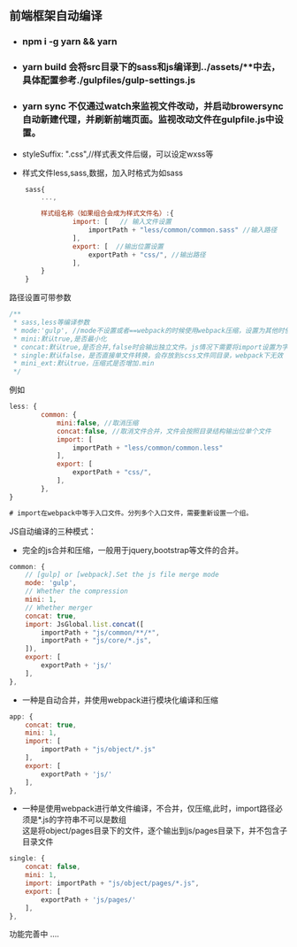 ## 前端框架自动编译


+ ### npm i -g yarn && yarn

+ ### yarn build 会将src目录下的sass和js编译到../assets/**中去，具体配置参考./gulpfiles/gulp-settings.js

+ ### yarn sync 不仅通过watch来监视文件改动，并启动browersync自动新建代理，并刷新前端页面。监视改动文件在gulpfile.js中设置。

+ styleSuffix: ".css",//样式表文件后缀，可以设定wxss等

+ 样式文件less,sass,数据，加入时格式为如sass

```js
    sass{
        ...,

        样式组名称（如果组合会成为样式文件名）:{
                import: [   // 输入文件设置
                    importPath + "less/common/common.sass" //输入路径
                ],
                export: [  //输出位置设置
                    exportPath + "css/", //输出路径
                ],
        }
    }

```

路径设置可带参数

```js
/**
 * sass,less等编译参数
 * mode:'gulp', //mode不设置或者==webpack的时候使用webpack压缩，设置为其他时使用gulp压缩
 * mini:默认true,是否最小化
 * concat:默认true,是否合并,false时会输出独立文件。js情况下需要将import设置为字符串，不能是数组
 * single:默认false，是否直接单文件转换，会存放到scss文件同目录，webpack下无效
 * mini_ext:默认true，压缩式是否增加.min
 */

```

例如

```js
less: {
        common: {
            mini:false, //取消压缩
            concat:false, //取消文件合并，文件会按照目录结构输出位单个文件
            import: [
                importPath + "less/common/common.less"
            ],
            export: [
                exportPath + "css/",
            ],
        },
}

# import在webpack中等于入口文件。分列多个入口文件，需要重新设置一个组。

```

JS自动编译的三种模式：

+ 完全的js合并和压缩，一般用于jquery,bootstrap等文件的合并。

```js
common: {
    // [gulp] or [webpack].Set the js file merge mode
    mode: 'gulp',
    // Whether the compression
    mini: 1,
    // Whether merger
    concat: true,
    import: JsGlobal.list.concat([
        importPath + "js/common/**/*",
        importPath + "js/core/*.js",
    ]),
    export: [
        exportPath + 'js/'
    ],
},
```

+ 一种是自动合并，并使用webpack进行模块化编译和压缩

```js
app: {
    concat: true,
    mini: 1,
    import: [
        importPath + "js/object/*.js"
    ],
    export: [
        exportPath + 'js/'
    ],
},
```

+ 一种是使用webpack进行单文件编译，不合并，仅压缩,此时，import路径必须是*.js的字符串不可以是数组<br>这是将object/pages目录下的文件，逐个输出到js/pages目录下，并不包含子目录文件


```js
single: {
    concat: false,
    mini: 1,
    import: importPath + "js/object/pages/*.js",
    export: [
        exportPath + 'js/pages/'
    ],
},
```

功能完善中 ....

